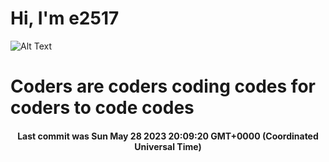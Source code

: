 # Hi, I'm e2517

![Alt Text](https://github.com/E2517/e2517/blob/master/images/background.gif)

# Coders are coders coding codes for coders to code codes

<h4 align="center">Last commit was Sun May 28 2023 20:09:20 GMT+0000 (Coordinated Universal Time)</h4>
